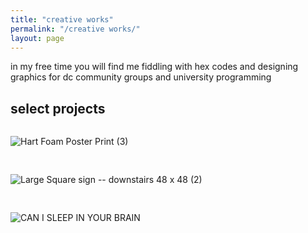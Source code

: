 ```yaml
---
title: "creative works"
permalink: "/creative works/"
layout: page
---
```


in my free time you will find me fiddling with hex codes and designing graphics for dc community groups and university programming

## select projects

<div style="display: grid; grid-template-columns: repeat(auto-fit, minmax(300px, 1fr)); gap: 16px;">

![Hart Foam Poster Print (3)](https://github.com/user-attachments/assets/ba370982-70ff-447f-be86-80ee9bc45a23)

![Large Square sign -- downstairs 48 x 48  (2)](https://github.com/user-attachments/assets/f53f856d-65e8-4a31-887d-3fed6d8be2ac)

![CAN I SLEEP IN YOUR BRAIN](https://github.com/user-attachments/assets/e42e7276-77db-4e96-ae89-20fc1ac4855a)


